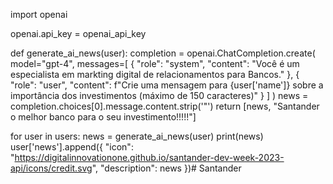import openai

openai.api_key = openai_api_key

def generate_ai_news(user):
  completion = openai.ChatCompletion.create(
    model="gpt-4",
    messages=[
      {
          "role": "system",
          "content": "Você é um especialista em markting digital de relacionamentos para Bancos."
      },
      {
          "role": "user",
          "content": f"Crie uma mensagem para {user['name']} sobre a importância dos investimentos (máximo de 150 caracteres)"
      }
    ]
  )
  news = completion.choices[0].message.content.strip('\"')
  return [news, "Santander o melhor banco para o seu investimento!!!!!"]

for user in users:
  news = generate_ai_news(user)
  print(news)
  user['news'].append({
      "icon": "https://digitalinnovationone.github.io/santander-dev-week-2023-api/icons/credit.svg",
      "description": news
  })# Santander
